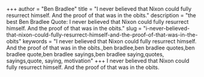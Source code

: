 +++
author = "Ben Bradlee"
title = "I never believed that Nixon could fully resurrect himself. And the proof of that was in the obits."
description = "the best Ben Bradlee Quote: I never believed that Nixon could fully resurrect himself. And the proof of that was in the obits."
slug = "i-never-believed-that-nixon-could-fully-resurrect-himself-and-the-proof-of-that-was-in-the-obits"
keywords = "I never believed that Nixon could fully resurrect himself. And the proof of that was in the obits.,ben bradlee,ben bradlee quotes,ben bradlee quote,ben bradlee sayings,ben bradlee saying,quotes, sayings,quote, saying, motivation"
+++
I never believed that Nixon could fully resurrect himself. And the proof of that was in the obits.
